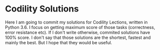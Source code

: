# Codility Solutions

Here I am going to commit my solutions for Codility Lections, written in Python 3.6.
I focus on getting maximum score of those tasks (correctness, error resistance etc).
If I don't write otherwise, commited solutions have 100% score.
I don't say that those solutions are the shortest, fastest and mainly the best. But I hope that they would be useful.

